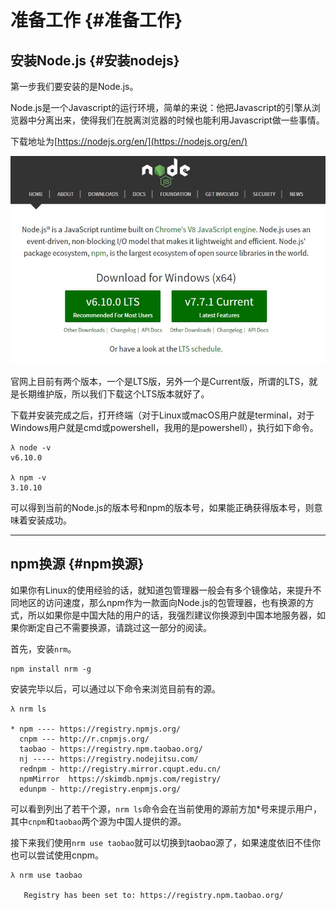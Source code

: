 # 准备工作 {#准备工作}

## 安装Node.js {#安装nodejs}

第一步我们要安装的是Node.js。

Node.js是一个Javascript的运行环境，简单的来说：他把Javascript的引擎从浏览器中分离出来，使得我们在脱离浏览器的时候也能利用Javascript做一些事情。

下载地址为[https://nodejs.org/en/](https://nodejs.org/en/)

![](/assets/1_1.jpg)

官网上目前有两个版本，一个是LTS版，另外一个是Current版，所谓的LTS，就是长期维护版，所以我们下载这个LTS版本就好了。

下载并安装完成之后，打开终端（对于Linux或macOS用户就是terminal，对于Windows用户就是cmd或powershell，我用的是powershell），执行如下命令。

```
λ node -v
v6.10.0

λ npm -v
3.10.10
```

可以得到当前的Node.js的版本号和npm的版本号，如果能正确获得版本号，则意味着安装成功。

---

## npm换源 {#npm换源}

如果你有Linux的使用经验的话，就知道包管理器一般会有多个镜像站，来提升不同地区的访问速度，那么npm作为一款面向Node.js的包管理器，也有换源的方式，所以如果你是中国大陆的用户的话，我强烈建议你换源到中国本地服务器，如果你断定自己不需要换源，请跳过这一部分的阅读。

首先，安装`nrm`。

```
npm install nrm -g
```

安装完毕以后，可以通过以下命令来浏览目前有的源。

```
λ nrm ls

* npm ---- https://registry.npmjs.org/
  cnpm --- http://r.cnpmjs.org/
  taobao - https://registry.npm.taobao.org/
  nj ----- https://registry.nodejitsu.com/
  rednpm - http://registry.mirror.cqupt.edu.cn/
  npmMirror  https://skimdb.npmjs.com/registry/
  edunpm - http://registry.enpmjs.org/
```

可以看到列出了若干个源，`nrm ls`命令会在当前使用的源前方加\*号来提示用户，其中`cnpm`和`taobao`两个源为中国人提供的源。

接下来我们使用`nrm use taobao`就可以切换到taobao源了，如果速度依旧不佳你也可以尝试使用cnpm。

```
λ nrm use taobao

   Registry has been set to: https://registry.npm.taobao.org/
```



